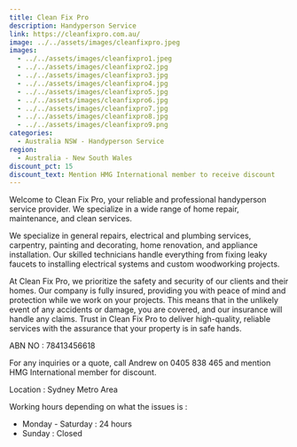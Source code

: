 ```yaml
---
title: Clean Fix Pro
description: Handyperson Service
link: https://cleanfixpro.com.au/
image: ../../assets/images/cleanfixpro.jpeg
images:
  - ../../assets/images/cleanfixpro1.jpeg
  - ../../assets/images/cleanfixpro2.jpg
  - ../../assets/images/cleanfixpro3.jpg
  - ../../assets/images/cleanfixpro4.jpg
  - ../../assets/images/cleanfixpro5.jpg
  - ../../assets/images/cleanfixpro6.jpg
  - ../../assets/images/cleanfixpro7.jpg
  - ../../assets/images/cleanfixpro8.jpg
  - ../../assets/images/cleanfixpro9.png
categories:
  - Australia NSW - Handyperson Service
region:
  - Australia - New South Wales
discount_pct: 15
discount_text: Mention HMG International member to receive discount
---
```


Welcome to Clean Fix Pro, your reliable and professional handyperson service provider. We specialize in a wide range of home repair, maintenance, and clean services.

We specialize in general repairs, electrical and plumbing services, carpentry, painting and decorating, home renovation, and appliance installation. Our skilled technicians handle everything from fixing leaky faucets to installing electrical systems and custom woodworking projects.

At Clean Fix Pro, we prioritize the safety and security of our clients and their homes. Our company is fully insured, providing you with peace of mind and protection while we work on your projects. This means that in the unlikely event of any accidents or damage, you are covered, and our insurance will handle any claims. Trust in Clean Fix Pro to deliver high-quality, reliable services with the assurance that your property is in safe hands.

ABN NO : 78413456618

For any inquiries or a quote, call Andrew on 0405 838 465 and mention HMG International member for discount.

Location : Sydney Metro Area

Working hours depending on what the issues is :

- Monday - Saturday : 24 hours
- Sunday : Closed

